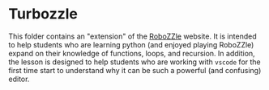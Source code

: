 # Turbozzle

This folder contains an "extension" of the [RoboZZle](http://www.robozzle.com)
website. It is intended to help students who are learning python (and enjoyed
playing RoboZZle) expand on their knowledge of functions, loops, and recursion.
In addition, the lesson is designed to help students who are working with
`vscode` for the first time start to understand why it can be such a powerful
(and confusing) editor.

